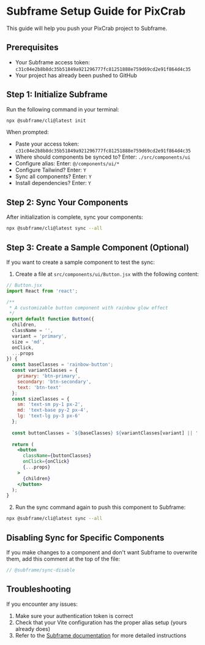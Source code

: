 # Subframe Setup Guide for PixCrab

This guide will help you push your PixCrab project to Subframe.

## Prerequisites
- Your Subframe access token: `c31c04e2b8b8dc35b51849a921296777fc81251888e759d69cd2e91f864d4c35`
- Your project has already been pushed to GitHub

## Step 1: Initialize Subframe

Run the following command in your terminal:

```bash
npx @subframe/cli@latest init
```

When prompted:
- Paste your access token: `c31c04e2b8b8dc35b51849a921296777fc81251888e759d69cd2e91f864d4c35`
- Where should components be synced to? Enter: `./src/components/ui`
- Configure alias: Enter: `@/components/ui/*`
- Configure Tailwind? Enter: `Y`
- Sync all components? Enter: `Y`
- Install dependencies? Enter: `Y`

## Step 2: Sync Your Components

After initialization is complete, sync your components:

```bash
npx @subframe/cli@latest sync --all
```

## Step 3: Create a Sample Component (Optional)

If you want to create a sample component to test the sync:

1. Create a file at `src/components/ui/Button.jsx` with the following content:

```jsx
// Button.jsx
import React from 'react';

/**
 * A customizable button component with rainbow glow effect
 */
export default function Button({ 
  children, 
  className = '', 
  variant = 'primary', 
  size = 'md',
  onClick,
  ...props 
}) {
  const baseClasses = 'rainbow-button';
  const variantClasses = {
    primary: 'btn-primary',
    secondary: 'btn-secondary',
    text: 'btn-text'
  };
  const sizeClasses = {
    sm: 'text-sm py-1 px-2',
    md: 'text-base py-2 px-4',
    lg: 'text-lg py-3 px-6'
  };
  
  const buttonClasses = `${baseClasses} ${variantClasses[variant] || ''} ${sizeClasses[size] || ''} ${className}`;
  
  return (
    <button 
      className={buttonClasses}
      onClick={onClick}
      {...props}
    >
      {children}
    </button>
  );
}
```

2. Run the sync command again to push this component to Subframe:

```bash
npx @subframe/cli@latest sync --all
```

## Disabling Sync for Specific Components

If you make changes to a component and don't want Subframe to overwrite them, add this comment at the top of the file:

```jsx
// @subframe/sync-disable
```

## Troubleshooting

If you encounter any issues:
1. Make sure your authentication token is correct
2. Check that your Vite configuration has the proper alias setup (yours already does)
3. Refer to the [Subframe documentation](https://docs.subframe.com/installation) for more detailed instructions
